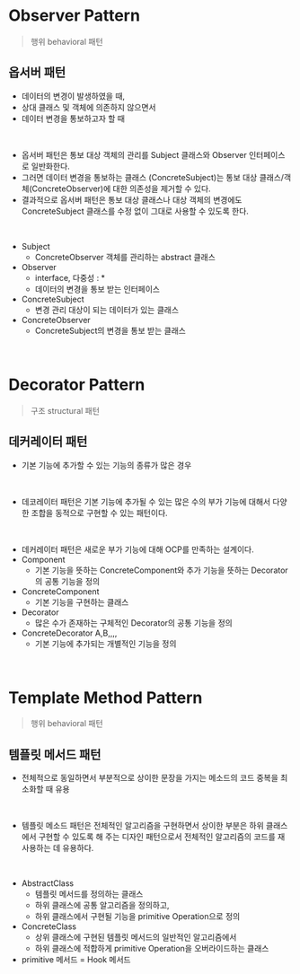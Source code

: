 # Observer Pattern

>행위 behavioral 패턴

## 옵서버 패턴

- 데이터의 변경이 발생하였을 때,
- 상대 클래스 및 객체에 의존하지 않으면서
- 데이터 변경을 통보하고자 할 때

<br>

- 옵서버 패턴은 통보 대상 객체의 관리를 Subject 클래스와 Observer 인터페이스로 일반화한다.
- 그러면 데이터 변경을 통보하는 클래스 (ConcreteSubject)는 통보 대상 클래스/객체(ConcreteObserver)에 대한 의존성을 제거할 수 있다.
- 결과적으로 옵서버 패턴은 통보 대상 클래스나 대상 객체의 변경에도 ConcreteSubject 클래스를 수정 없이 그대로 사용할 수 있도록 한다.

<br>


- Subject
    - ConcreteObserver 객체를 관리하는 abstract 클래스
- Observer
    - interface, 다중성 : *
    - 데이터의 변경을 통보 받는 인터페이스
- ConcreteSubject
    - 변경 관리 대상이 되는 데이터가 있는 클래스
- ConcreteObserver
    - ConcreteSubject의 변경을 통보 받는 클래스


<br>

# Decorator Pattern

>구조 structural 패턴

## 데커레이터 패턴

- 기본 기능에 추가할 수 있는 기능의 종류가 많은 경우

<br>


- 데코레이터 패턴은 기본 기능에 추가될 수 있는 많은 수의 부가 기능에 대해서 다양한 조합을 동적으로 구현할 수 있는 패턴이다.

<br>


- 데커레이터 패턴은 새로운 부가 기능에 대해 OCP를 만족하는 설계이다.
- Component
    - 기본 기능을 뜻하는 ConcreteComponent와 추가 기능을 뜻하는 Decorator의 공통 기능을 정의
- ConcreteComponent
    - 기본 기능을 구현하는 클래스
- Decorator
    - 많은 수가 존재하는 구체적인 Decorator의 공통 기능을 정의
- ConcreteDecorator A,B,,,,
    - 기본 기능에 추가되는 개별적인 기능을 정의


<br>


# Template Method Pattern

>행위 behavioral 패턴

## 템플릿 메서드 패턴

- 전체적으로 동일하면서 부분적으로 상이한 문장을 가지는 메소드의 코드 중복을 최소화할 때 유용

<br>


- 템플릿 메소드 패턴은 전체적인 알고리즘을 구현하면서 상이한 부분은 하위 클래스에서 구현할 수 있도록 해 주는 디자인 패턴으로서 전체적인 알고리즘의 코드를 재사용하는 데 유용하다.

<br>


- AbstractClass
    - 템플릿 메서드를 정의하는 클래스
    - 하위 클래스에 공통 알고리즘을 정의하고,
    - 하위 클래스에서 구현될 기능을 primitive Operation으로 정의
- ConcreteClass
    - 상위 클래스에 구현된 템플릿 메서드의 일반적인 알고리즘에서
    - 하위 클래스에 적합하게 primitive Operation을 오버라이드하는 클래스
- primitive 메서드 = Hook 메서드